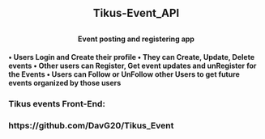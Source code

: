 <h2 align="center">Tikus-Event_API<h2>


<h4 align="center">Event posting and registering app<h4>

 • Users Login and Create their profile
 • They can Create, Update, Delete events
 • Other users can Register, Get event updates and unRegister for the Events
 • Users can Follow or UnFollow other Users to get future events organized by those users
 

<h3>Tikus events Front-End:<h3>
<p>https://github.com/DavG20/Tikus_Event<p>



